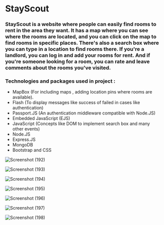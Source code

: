 # StayScout

### StayScout is a website where people can easily find rooms to rent in the area they want. It has a map where you can see where the rooms are located, and you can click on the map to find rooms in specific places. There's also a search box where you can type in a location to find rooms there. If you're a landlord, you can log in and add your rooms for rent. And if you're someone looking for a room, you can rate and leave comments about the rooms you've visited.

### Technologies and packages used in project :
<ul>
  <li>MapBox (For including maps , adding location pins where rooms are available).</li>
  <li>Flash (To display messages like success of failed in cases like authentication)</li>
  <li>Passport.JS (An authentication middleware compatible with Node.JS)</li>
  <li>Embedded JavaScript (EJS)</li>
  <li>JavaScript (Concepts like DOM to implement search box and many other events)</li>
  <li>Node.JS</li>
  <li>Express.JS</li>
  <li>MongoDB</li>
  <li>Bootstrap and CSS</li>
</ul>

![Screenshot (192)](https://github.com/VVSD-Charan/StayScout/assets/105978561/4d0fbf95-83b9-409a-8e0f-39016b8af4c0)

![Screenshot (193)](https://github.com/VVSD-Charan/StayScout/assets/105978561/fc6d7771-7f69-4cf7-ba2e-21c6325f6871)

![Screenshot (194)](https://github.com/VVSD-Charan/StayScout/assets/105978561/e05482fa-2852-4583-bb99-a2385c6c5765)

![Screenshot (195)](https://github.com/VVSD-Charan/StayScout/assets/105978561/aee11d81-1e31-4975-9c4e-7124c89f26b6)


![Screenshot (196)](https://github.com/VVSD-Charan/StayScout/assets/105978561/468c2d4a-fec7-4775-8632-75bf8df33080)

![Screenshot (197)](https://github.com/VVSD-Charan/StayScout/assets/105978561/d4697578-900b-4471-9fa5-2df4fe287874)

![Screenshot (198)](https://github.com/VVSD-Charan/StayScout/assets/105978561/87982a26-319b-4a16-8731-e1528028ce05)


